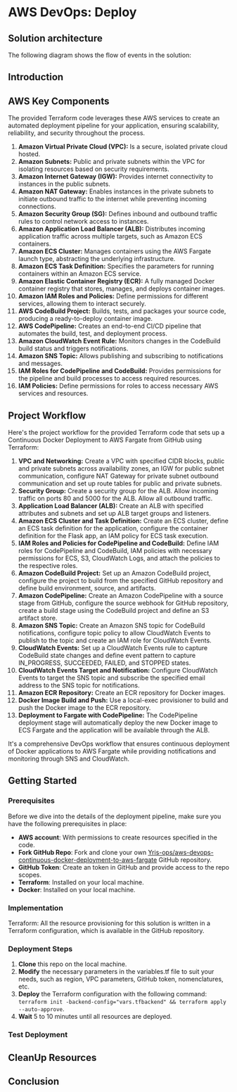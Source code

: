 # AWS DevOps: Deploy

## Solution architecture
The following diagram shows the flow of events in the solution:

## Introduction

## AWS Key Components
The provided Terraform code leverages these AWS services to create an automated deployment pipeline for your application, ensuring scalability, reliability, and security throughout the process.

1. **Amazon Virtual Private Cloud (VPC):** Is a secure, isolated private cloud hosted.
2. **Amazon Subnets:** Public and private subnets within the VPC for isolating resources based on security requirements.
3. **Amazon Internet Gateway (IGW):** Provides internet connectivity to instances in the public subnets.
4. **Amazon NAT Gateway:** Enables instances in the private subnets to initiate outbound traffic to the internet while preventing incoming connections.
5. **Amazon Security Group (SG):** Defines inbound and outbound traffic rules to control network access to instances.
6. **Amazon Application Load Balancer (ALB):** Distributes incoming application traffic across multiple targets, such as Amazon ECS containers.
7. **Amazon ECS Cluster:** Manages containers using the AWS Fargate launch type, abstracting the underlying infrastructure.
8. **Amazon ECS Task Definition:** Specifies the parameters for running containers within an Amazon ECS service.
9. **Amazon Elastic Container Registry (ECR):** A fully managed Docker container registry that stores, manages, and deploys container images.
10. **Amazon IAM Roles and Policies:** Define permissions for different services, allowing them to interact securely.
11. **AWS CodeBuild Project:** Builds, tests, and packages your source code, producing a ready-to-deploy container image.
12. **AWS CodePipeline:** Creates an end-to-end CI/CD pipeline that automates the build, test, and deployment process.
13. **Amazon CloudWatch Event Rule:** Monitors changes in the CodeBuild build status and triggers notifications.
14. **Amazon SNS Topic:** Allows publishing and subscribing to notifications and messages.
15. **IAM Roles for CodePipeline and CodeBuild:** Provides permissions for the pipeline and build processes to access required resources.
16. **IAM Policies:** Define permissions for roles to access necessary AWS services and resources.

## Project Workflow
Here's the project workflow for the provided Terraform code that sets up a Continuous Docker Deployment to AWS Fargate from GitHub using Terraform:

1. **VPC and Networking:** Create a VPC with specified CIDR blocks, public and private subnets across availability zones, an IGW for public subnet communication, configure NAT Gateway for private subnet outbound communication and set up route tables for public and private subnets.
2. **Security Group:** Create a security group for the ALB. Allow incoming traffic on ports 80 and 5000 for the ALB. Allow all outbound traffic.
3. **Application Load Balancer (ALB):** Create an ALB with specified attributes and subnets and set up ALB target groups and listeners.
4. **Amazon ECS Cluster and Task Definition:** Create an ECS cluster, define an ECS task definition for the application, configure the container definition for the Flask app, an IAM policy for ECS task execution.
5. **IAM Roles and Policies for CodePipeline and CodeBuild:** Define IAM roles for CodePipeline and CodeBuild, IAM policies with necessary permissions for ECS, S3, CloudWatch Logs, and attach the policies to the respective roles.
6. **Amazon CodeBuild Project:** Set up an Amazon CodeBuild project, configure the project to build from the specified GitHub repository and define build environment, source, and artifacts.
7. **Amazon CodePipeline:** Create an Amazon CodePipeline with a source stage from GitHub, configure the source webhook for GitHub repository, create a build stage using the CodeBuild project and define an S3 artifact store.
8. **Amazon SNS Topic:** Create an Amazon SNS topic for CodeBuild notifications, configure topic policy to allow CloudWatch Events to publish to the topic and create an IAM role for CloudWatch Events.
9. **CloudWatch Events:** Set up a CloudWatch Events rule to capture CodeBuild state changes and define event pattern to capture IN_PROGRESS, SUCCEEDED, FAILED, and STOPPED states.
10. **CloudWatch Events Target and Notification:** Configure CloudWatch Events to target the SNS topic and subscribe the specified email address to the SNS topic for notifications.
11. **Amazon ECR Repository:** Create an ECR repository for Docker images.
12. **Docker Image Build and Push:** Use a local-exec provisioner to build and push the Docker image to the ECR repository.
13. **Deployment to Fargate with CodePipeline:** The CodePipeline deployment stage will automatically deploy the new Docker image to ECS Fargate and the application will be available through the ALB.

It's a comprehensive DevOps workflow that ensures continuous deployment of Docker applications to AWS Fargate while providing notifications and monitoring through SNS and CloudWatch.

## Getting Started 
### Prerequisites
Before we dive into the details of the deployment pipeline, make sure you have the following prerequisites in place:

- **AWS account**: With permissions to create resources specified in the code.
- **Fork GitHub Repo**: Fork and clone your own [Yris-ops/aws-devops-continuous-docker-deployment-to-aws-fargate](https://github.com/Yris-ops/aws-devops-continuous-docker-deployment-to-aws-fargate) GitHub repository.
- **GitHub Token**: Create an token in GitHub and provide access to the repo scopes.
- **Terraform**: Installed on your local machine.
- **Docker**: Installed on your local machine.

### Implementation 

Terraform: All the resource provisioning for this solution is written in a Terraform configuration, which is available in the GitHub repository.

### Deployment Steps

1. **Clone** this repo on the local machine.
2. **Modify** the necessary parameters in the variables.tf file to suit your needs, such as region, VPC parameters, GitHub token, nomenclatures, etc.
3. **Deploy** the Terraform configuration with the following command: `terraform init -backend-config="vars.tfbackend" && terraform apply --auto-approve`.
4. **Wait** 5 to 10 minutes until all resources are deployed.

### Test Deployment

## CleanUp Resources

## Conclusion

